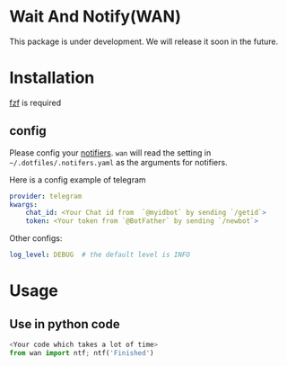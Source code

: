 

# Wait And Notify(WAN)
This package is under development.  We will release it soon in the future.



# Installation

[fzf](https://github.com/junegunn/fzf) is required

## config

Please config your [notifiers](https://github.com/liiight/notifiers).
`wan` will read the setting in ` ~/.dotfiles/.notifers.yaml` as the arguments for notifiers.

Here is a config example of telegram
```yaml
provider: telegram
kwargs:
    chat_id: <Your Chat id from  `@myidbot` by sending `/getid`>
    token: <Your token from `@BotFather` by sending `/newbot`>
```

Other configs:
```yaml
log_level: DEBUG  # the default level is INFO
```


# Usage

## Use in python code
```python
<Your code which takes a lot of time>
from wan import ntf; ntf('Finished')
```
